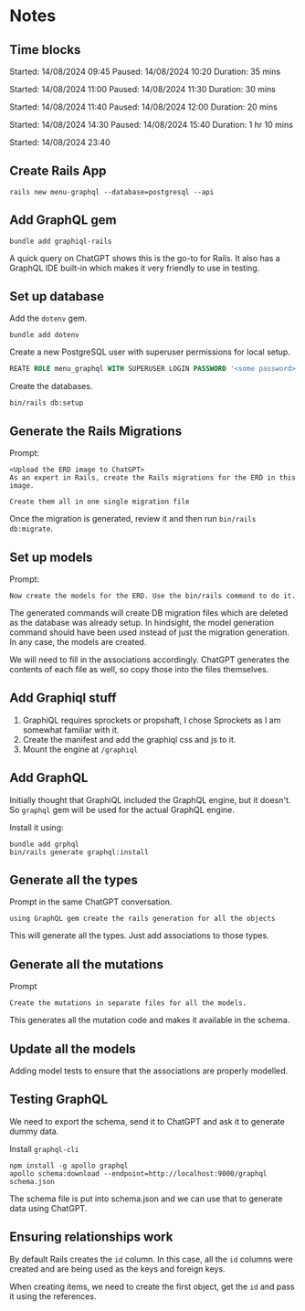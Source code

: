 # Notes

## Time blocks

Started: 14/08/2024 09:45
Paused: 14/08/2024 10:20
Duration: 35 mins

Started: 14/08/2024 11:00
Paused: 14/08/2024 11:30
Duration: 30 mins

Started: 14/08/2024 11:40
Paused: 14/08/2024 12:00
Duration: 20 mins

Started: 14/08/2024 14:30
Paused: 14/08/2024 15:40
Duration: 1 hr 10 mins

Started: 14/08/2024 23:40

## Create Rails App

```shell
rails new menu-graphql --database=postgresql --api
```

## Add GraphQL gem

```shell
bundle add graphiql-rails
```

A quick query on ChatGPT shows this is the go-to for Rails.
It also has a GraphQL IDE built-in which makes it very friendly to use in testing.

## Set up database

Add the `dotenv` gem.

```shell
bundle add dotenv
```

Create a new PostgreSQL user with superuser permissions for local setup.

```sql
REATE ROLE menu_graphql WITH SUPERUSER LOGIN PASSWORD '<some password>';
```

Create the databases.

```shell
bin/rails db:setup
```

## Generate the Rails Migrations

Prompt:

```text
<Upload the ERD image to ChatGPT>
As an expert in Rails, create the Rails migrations for the ERD in this image.

Create them all in one single migration file
```

Once the migration is generated, review it and then run `bin/rails db:migrate`.

## Set up models

Prompt:

```text
Now create the models for the ERD. Use the bin/rails command to do it.
```

The generated commands will create DB migration files which
are deleted as the database was already setup.
In hindsight, the model generation command should have been
used instead of just the migration generation.
In any case, the models are created.

We will need to fill in the associations accordingly.
ChatGPT generates the contents of each file as well,
so copy those into the files themselves.

## Add Graphiql stuff

1. GraphiQL requires sprockets or propshaft,
   I chose Sprockets as I am somewhat familiar with it.
2. Create the manifest and add the graphiql css and js to it.
3. Mount the engine at `/graphiql`

## Add GraphQL

Initially thought that GraphiQL included the GraphQL engine,
but it doesn't.
So `graphql` gem will be used for the actual GraphQL engine.

Install it using:

```shell
bundle add grphql
bin/rails generate graphql:install
```

## Generate all the types

Prompt in the same ChatGPT conversation.

```text
using GraphQL gem create the rails generation for all the objects
```

This will generate all the types. Just add associations to those types.

## Generate all the mutations

Prompt

```text
Create the mutations in separate files for all the models.
```

This generates all the mutation code and makes it available in the schema.

## Update all the models

Adding model tests to ensure that the associations are properly modelled.

## Testing GraphQL

We need to export the schema, send it to ChatGPT and ask it to generate dummy data.

Install `graphql-cli`

```shell
npm install -g apollo graphql
apollo schema:download --endpoint=http://localhost:9000/graphql schema.json
```

The schema file is put into schema.json and we can use that to generate data using ChatGPT.

## Ensuring relationships work

By default Rails creates the `id` column.
In this case, all the `id` columns were created and are being used as the keys
and foreign keys.

When creating items, we need to create the first object, get the `id` and pass
it using the references.
